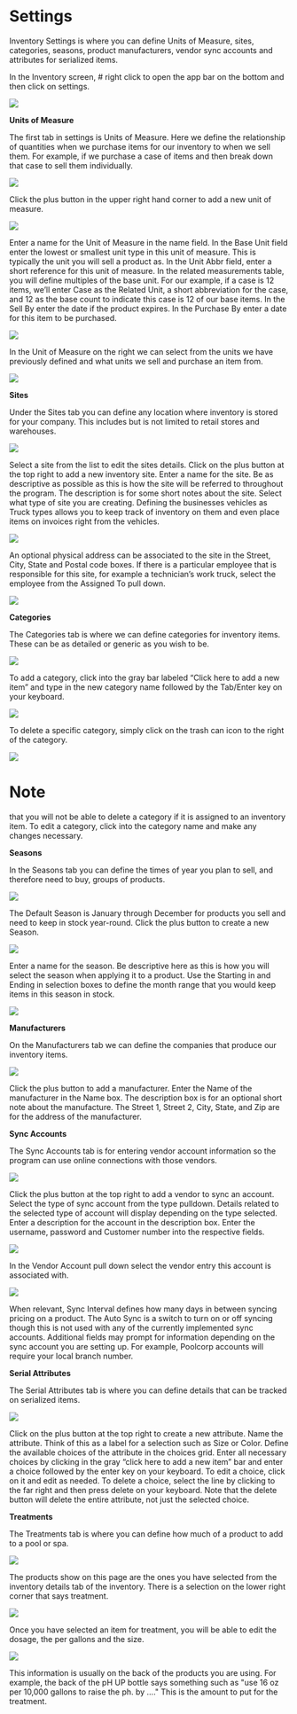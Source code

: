 # Settings
Inventory Settings is where you can define Units of Measure, sites, categories, seasons, product manufacturers, vendor sync accounts and attributes for serialized items.

In the Inventory screen, # right click
to open the app bar on the bottom and then click on settings.

![](https://cdn.realsgii2.dev/wise-software-docs/image_2.c4b3fca9.png)

**Units of Measure**

The first tab in settings is Units of Measure. Here we define the relationship of quantities when we purchase items for our inventory to when we sell them. For example, if we purchase a case of items and then break down that case to sell them individually.

![](https://cdn.realsgii2.dev/wise-software-docs/image_3.7f32d24f.png)

Click the plus button in the upper right hand corner to add a new unit of measure.

![](https://cdn.realsgii2.dev/wise-software-docs/image_4.520a6d11.png)

Enter a name for the Unit of Measure in the name field. In the Base Unit field enter the lowest or smallest unit type in this unit of measure. This is typically the unit you will sell a product as. In the Unit Abbr field, enter a short reference for this unit of measure. In the related measurements table, you will define multiples of the base unit. For our example, if a case is 12 items, we’ll enter Case as the Related Unit, a short abbreviation for the case, and 12 as the base count to indicate this case is 12 of our base items. In the Sell By enter the date if the product expires. In the Purchase By enter a date for this item to be purchased.

![](https://cdn.realsgii2.dev/wise-software-docs/image_5.b38b1441.png)

In the Unit of Measure on the right we can select from the units we have previously defined and what units we sell and purchase an item from.

![](https://cdn.realsgii2.dev/wise-software-docs/image_6.67e14ede.png)

**Sites**

Under the Sites tab you can define any location where inventory is stored for your company. This includes but is not limited to retail stores and warehouses.

![](https://cdn.realsgii2.dev/wise-software-docs/image_7.262155b2.png)

Select a site from the list to edit the sites details. Click on the plus button at the top right to add a new inventory site. Enter a name for the site. Be as descriptive as possible as this is how the site will be referred to throughout the program. The description is for some short notes about the site. Select what type of site you are creating. Defining the businesses vehicles as Truck types allows you to keep track of inventory on them and even place items on invoices right from the vehicles.

![](https://cdn.realsgii2.dev/wise-software-docs/image_8.1e49165d.png)

An optional physical address can be associated to the site in the Street, City, State and Postal code boxes. If there is a particular employee that is responsible for this site, for example a technician’s work truck, select the employee from the Assigned To pull down.

![](https://cdn.realsgii2.dev/wise-software-docs/image_9.92f273ba.png)

**Categories**

The Categories tab is where we can define categories for inventory items. These can be as detailed or generic as you wish to be.

![](https://cdn.realsgii2.dev/wise-software-docs/image_10.8c7d619b.png)

To add a category, click into the gray bar labeled “Click here to add a new item” and type in the new category name followed by the Tab/Enter key on your keyboard.

![](https://cdn.realsgii2.dev/wise-software-docs/image_11.8e99bdc7.png)

To delete a specific category, simply click on the trash can icon to the right of the category.

![](https://cdn.realsgii2.dev/wise-software-docs/image_12.4d78c866.png)

# Note

that you will not be able to delete a category if it is assigned to an inventory item. To edit a category, click into the category name and make any changes necessary.

**Seasons**

In the Seasons tab you can define the times of year you plan to sell, and therefore need to buy, groups of products.

![](https://cdn.realsgii2.dev/wise-software-docs/image_13.65f2f774.png)

The Default Season is January through December for products you sell and need to keep in stock year-round. Click the plus button to create a new Season.

![](https://cdn.realsgii2.dev/wise-software-docs/image_14.efcd6351.png)

Enter a name for the season. Be descriptive here as this is how you will select the season when applying it to a product. Use the Starting in and Ending in selection boxes to define the month range that you would keep items in this season in stock.

![](https://cdn.realsgii2.dev/wise-software-docs/image_15.c8145b5a.png)

**Manufacturers**

On the Manufacturers tab we can define the companies that produce our inventory items.

![](https://cdn.realsgii2.dev/wise-software-docs/image_16.d864e398.png)

Click the plus button to add a manufacturer. Enter the Name of the manufacturer in the Name box. The description box is for an optional short note about the manufacture. The Street 1, Street 2, City, State, and Zip are for the address of the manufacturer.

**Sync Accounts**

The Sync Accounts tab is for entering vendor account information so the program can use online connections with those vendors.

![](https://cdn.realsgii2.dev/wise-software-docs/image_17.e0db232b.png)

Click the plus button at the top right to add a vendor to sync an account. Select the type of sync account from the type pulldown. Details related to the selected type of account will display depending on the type selected. Enter a description for the account in the description box. Enter the username, password and Customer number into the respective fields.

![](https://cdn.realsgii2.dev/wise-software-docs/image_18.39af7a7d.png)

In the Vendor Account pull down select the vendor entry this account is associated with.

![](https://cdn.realsgii2.dev/wise-software-docs/image_19.28caed85.png)

When relevant, Sync Interval defines how many days in between syncing pricing on a product. The Auto Sync is a switch to turn on or off syncing though this is not used with any of the currently implemented sync accounts. Additional fields may prompt for information depending on the sync account you are setting up. For example, Poolcorp accounts will require your local branch number.

**Serial Attributes**

The Serial Attributes tab is where you can define details that can be tracked on serialized items.

![](https://cdn.realsgii2.dev/wise-software-docs/image_20.cb36f626.png)

Click on the plus button at the top right to create a new attribute. Name the attribute. Think of this as a label for a selection such as Size or Color. Define the available choices of the attribute in the choices grid. Enter all necessary choices by clicking in the gray “click here to add a new item” bar and enter a choice followed by the enter key on your keyboard. To edit a choice, click on it and edit as needed. To delete a choice, select the line by clicking to the far right and then press delete on your keyboard. Note that the delete button will delete the entire attribute, not just the selected choice.

**Treatments**

The Treatments tab is where you can define how much of a product to add to a pool or spa.

![](https://cdn.realsgii2.dev/wise-software-docs/image_21.f4e7488c.png)

The products show on this page are the ones you have selected from the inventory details tab of the inventory. There is a selection on the lower right corner that says treatment.

![](https://cdn.realsgii2.dev/wise-software-docs/image_22.66dd1d45.png)

Once you have selected an item for treatment, you will be able to edit the dosage, the per gallons and the size.

![](https://cdn.realsgii2.dev/wise-software-docs/image_23.0ae6b523.png)

This information is usually on the back of the products you are using. For example, the back of the pH UP bottle says something such as "use 16 oz per 10,000 gallons to raise the ph. by …." This is the amount to put for the treatment.
